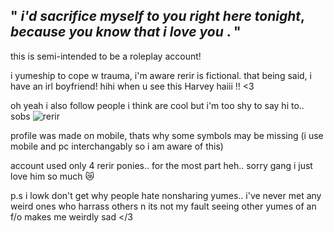 " ***i'd sacrifice myself to you right here tonight***, ***because you know that i love you*** . "
---
this is semi-intended to be a roleplay account!

i yumeship to cope w trauma, i'm aware rerir is fictional. that being said, i have an irl boyfriend! hihi when u see this Harvey haiii !! <3

oh yeah i also follow people i think are cool but i'm too shy to say hi to.. sobs
![rerir](https://files.catbox.moe/ateg2e.png)

profile was made on mobile, thats why some symbols may be missing (i use mobile and pc interchangably so i am aware of this)

account used only 4 rerir ponies.. for the most part heh.. sorry gang i just love him so much 😿

p.s i lowk don't get why people hate nonsharing yumes.. i've never met any weird ones who harrass others n its not my fault seeing other yumes of an f/o makes me weirdly sad </3
